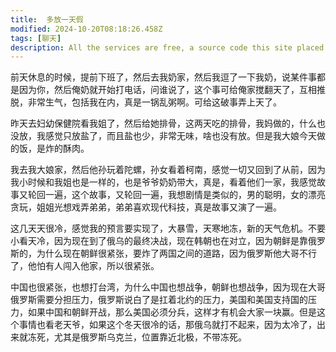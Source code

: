 ```yaml
---
title:  多放一天假
modified: 2024-10-20T08:18:26.458Z
tags: [聊天]
description: All the services are free, a source code this site placed on github repository and intergration with netlify service, another service that you can use is github page for hosting your own static site.
---
```


前天休息的时候，提前下班了，然后去我奶家，然后我逗了一下我奶，说某件事都是因为你，然后俺奶就开始打电话，问谁说了，这个事可给俺家搅翻天了，互相推脱，非常生气，包括我在内，真是一锅乱粥啊。可给这破事弄上天了。

昨天去妇幼保健院看我姐了，然后给她排骨，这两天吃的排骨，我妈做的，什么也没放，我感觉只放盐了，而且盐也少，非常无味，啥也没有放。但是我大娘今天做的饭，是炸的酥肉。

我去我大娘家，然后他孙玩着陀螺，孙女看着柯南，感觉一切又回到了从前，因为我小时候和我姐也是一样的，也是爷爷奶奶带大，真是，看着他们一家，我感觉故事又轮回一遍，这个故事，又轮回一遍，我想剧情是类似的，男的聪明，女的漂亮贪玩，姐姐光想戏弄弟弟，弟弟喜欢现代科技，真是故事又演了一遍。

这几天天很冷，感觉我的预言要实现了，大暴雪，天寒地冻，新的天气危机。不要小看天冷，因为现在到了俄乌的最终决战，现在韩朝也在对立，因为朝鲜是靠俄罗斯的，为什么现在朝鲜很紧张，要炸了两国之间的道路，因为俄罗斯他大哥不行了，他怕有人闯入他家，所以很紧张。

中国也很紧张，也想打台湾，为什么中国也想战争，朝鲜也想战争，因为现在大哥俄罗斯需要分担压力，俄罗斯说白了是扛着北约的压力，美国和美国支持国的压力，如果中国和朝鲜开战，那么美国必须分兵，这样才有机会大家一块赢。但是这个事情也看老天爷，如果这个冬天很冷的话，那俄乌就打不起来，因为太冷了，出来就冻死，尤其是俄罗斯乌克兰，位置靠近北极，不带冻死。
